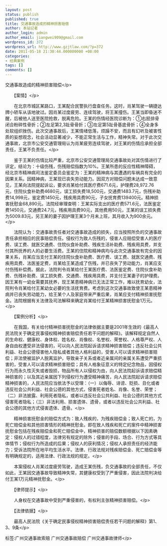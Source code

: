 ```yaml
---
layout: post
status: publish
published: true
title: 交通事故造成的精神损害赔偿
author: 本站记者
author_login: admin
author_email: jiangwei909@gmail.com
wordpress_id: 372
wordpress_url: http://www.gzjtlaw.com/?p=372
date: 2011-05-18 21:30:44.000000000 +08:00
categories:
- 经典案例
tags: []
comments: []
---
```

<p>交通事故造成的精神损害赔偿<&#47;p><p>　　【案情】<&#47;p><p>　　在北京市城区某路口，王某配合民警执行盘查任务。这时，肖某驾驶一辆捷达牌小轿车从该地驶过。因肖某过度疲劳、连续驾驶，将王某撞伤。王某当即昏迷不醒，后被他人送至医院抢救，脱离危险。王某的伤情经医院诊断为：①右胫排骨闭合粉碎性骨折；②左足第2,3趾骨骨折；③左足第5趾骨基底骨折；④全身多处软组织挫伤。此次交通事故后，王某情绪低落，烦躁不安，而且有幻听及被害性质的妄想观念，社会活动显著减少，不能正常生活与工作，精神失常。对于此次交通事故，北京市公安交通管理局认为肖某疲劳连续驾驶，对王某的伤情应承担全部责任，王某不负责任。<&#47;p><p>　　鉴于王某的伤情比较严重，北京市公安交通管理局交通事故处对其伤情进行了评定，结论为：十级伤残，伤残赔偿指数为10%。王某所患的反应性精神障碍，经北京市精神病司法鉴定委员会鉴定为：王某的精神病与其遭遇的车祸具有完全的因果关系。因精神病，王某现已丧失劳动能力。因双方对赔偿问题未达成一致意见，王某向法院提起诉讼，要求肖某给付其医疗费671.6元，护理费28,972.76元，住院伙食补助费4680元，误工损失费18,500元，交通费1483.7元，伤残补助费14,998元，鉴定费1450元，残疾用具费90元，子女抚育费139400元。精神损害抚慰金68,890元。法院经审理查明：王某实际支出的医疗费571.6元，法医鉴定费1450元，交通费24.7元，残疾用具费90元，其他费用50元，王某的误工损失费为5009.83元，另王某的妻子因护理王某3个月未上班，其月收入为900余元。<&#47;p><p>　　法院认为：交通事故责任者对交通事故造成的损失，应当按照所负的交通事故责任承担相应的民事赔偿责任。侵权行为致人伤残的，侵害人应赔偿受害人的医疗费、误工费、就医交通费、住院伙食补助费、残疾生活补助费、残疾用具费，并支付其所抚养的人的必要生活费。王某的住院和精神病均与此次交通事故有完全的因果关系，肖某应当支付王某的住院伙食补助费、医疗费、误工费、就医交通费、残疾用具费、法医鉴定费，肖某给王某造成了伤残，并已丧失了劳动能力，肖某应支付伤残补偿费。据此，法院判令肖某给付王某医疗费、法医鉴定费、住院伙食补助费、伤残补助费、误工损失费、交通费、残疾用具费，并支付王某妻子的护理费。因王某有一幼女需要其抚养，现王某患精神病已无法正常工作，难以抚育幼女，法院判令肖某给付王某幼女必要的生活抚育费。考虑到这次交通事故致使王某患精神病并已丧失劳动能力，给王某个人及家庭带来严重后果，肖某应支付精神损害抚慰金。法院根据有关法律及司法解释来确定肖某给付王某精神损害抚慰金1万元。<&#47;p><p>　　【案例分析】<&#47;p><p>　　在我国，有关给付精神损害抚慰金的法律依据主要是2001年生效的《最高人民法院关于确定民事侵权精神损害赔偿责任若干问题的解释》。该解释规定自然人的生命权、健康权、身体权、姓名权、肖像权、名誉权、荣誉权、人格尊严权、人身自由权遭受非法侵害的，可以向人民法院起诉请求精神损害赔偿；违反社会公共利益、社会公德侵害他人隐私或者其他人格利益的，受害人可以请求精神损害赔偿；非法使被监护人脱离监护，导致亲子关系或者近亲属间的亲属关系遭受严重损害的，受害人可以请求精神损害赔偿；具有人格象征意义的特定纪念物品，因侵权行为而永久性灭失或者毁损，物品所有人以侵权为由，向人民法院起诉请求赔偿精神损害的；以及其近亲属因下列侵权行为遭受精神痛苦，向人民法院起诉请求赔偿精神损害的，人民法院应当依法予以受理：（一）以侮辱、诽谤、贬损、丑化或者违反社会公共利益、社会公德的其他方式，侵害死者姓名、肖像、名誉、荣誉；（二）非法披露、利用死者隐私，或者以违反社会公共利益、社会公德的其他方式侵害死者隐私；（三）非法利用、损害遗体、遗骨，或者以违反社会公共利益、社会公德的其他方式侵害遗体、遗骨。<&#47;p><p>　　精神损害抚慰金的赔偿方式为：致人残疾的，为残疾赔偿金；致人死亡的，为死亡赔偿金和其他损害情形的精神抚慰金。即在致人残疾和死亡的案件中精神损害抚慰金包括在残疾赔偿金和死亡赔偿金中，精神损害的赔偿数额根据以下因素确定：侵权人的过错程度，法律另有规定的除外；侵害的手段、场合、行为方式等具体情节；侵权行为所造成的后果；侵权人的获利情况；侵权人承担责任的经济能力；受诉法院所在地平均生活水平。法律、行政法规对残疾赔偿金、死亡赔偿金等有明确规定的，适用法律、行政法规的规定。<&#47;p><p>　　本案侵权人肖某过度疲劳驾驶，造成王某伤残，负交通事故的全部责任，不仅如此，王某因交通事故导致精神失常，其健康权受到了严重侵害，因此法院判决给付王某1万元精神抚慰金。<&#47;p><p>　　【律师提示】<&#47;p><p>　　人身权在交通事故中受到严重侵害的，有权利主张精神损害赔偿。<&#47;p><p>　　【法律依据】<&#47;p><p>　　最高人民法院《关于确定民事侵权精神损害赔偿责任若干问题的解释》第1、3、9条<&#47;p><br&#47;><p>标签:广州交通事故索赔 广州交通事故赔偿 广州交通事故律师<&#47;p>
